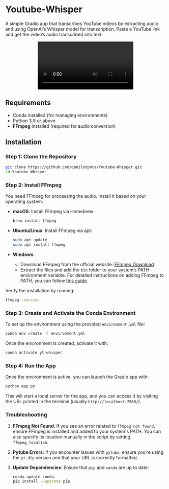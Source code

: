 # Youtube-Whisper
A simple Gradio app that transcribes YouTube videos by extracting audio and using OpenAI’s Whisper model for transcription. Paste a YouTube link and get the video’s audio transcribed into text.

<div align="center">   
<video
    src="https://github.com/danilotpnta/youtube-whisper/assets/70687643/1ecca6a8-ee29-4e84-b012-37a8fe3e05c0" loop autoplay muted playsinline></video>
</div>

## Requirements

- Conda installed (for managing environments)
- Python 3.9 or above
- **FFmpeg** installed (required for audio conversion)

## Installation

### Step 1: Clone the Repository

```bash
git clone https://github.com/danilotpnta/Youtube-Whisper.git
cd Youtube-Whisper
```

### Step 2: Install FFmpeg

You need FFmpeg for processing the audio. Install it based on your operating system:

- **macOS**: Install FFmpeg via Homebrew:
  ```bash
  brew install ffmpeg
  ```

- **Ubuntu/Linux**: Install FFmpeg via apt:
  ```bash
  sudo apt update
  sudo apt install ffmpeg
  ```

- **Windows**: 
  - Download FFmpeg from the official website: [FFmpeg Download](https://ffmpeg.org/download.html).
  - Extract the files and add the `bin` folder to your system’s PATH environment variable. For detailed instructions on adding FFmpeg to PATH, you can follow [this guide](https://www.geeksforgeeks.org/how-to-install-ffmpeg-on-windows/).

Verify the installation by running:
```bash
ffmpeg -version
```

### Step 3: Create and Activate the Conda Environment

To set up the environment using the provided `environment.yml` file:

```bash
conda env create -f environment.yml
```

Once the environment is created, activate it with:

```bash
conda activate yt-whisper
```

### Step 4: Run the App

Once the environment is active, you can launch the Gradio app with:

```bash
python app.py
```

This will start a local server for the app, and you can access it by visiting the URL printed in the terminal (usually `http://localhost:7860/`).

### Troubleshooting

1. **FFmpeg Not Found**: 
   If you see an error related to `ffmpeg not found`, ensure FFmpeg is installed and added to your system's PATH. You can also specify its location manually in the script by setting `ffmpeg_location`.

2. **Pytube Errors**:
   If you encounter issues with `pytube`, ensure you’re using the `yt-dlp` version and that your URL is correctly formatted.

3. **Update Dependencies**:
   Ensure that `pip` and `conda` are up to date:
   ```bash
   conda update conda
   pip install --upgrade pip
   ```
